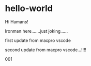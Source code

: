 # hello-world

Hi Humans!

Ironman here.......just joking......

first update from macpro vscode

second update from macpro vscode...!!!!

001